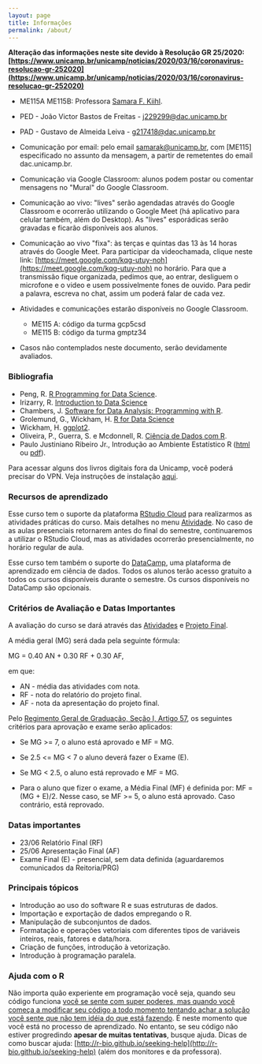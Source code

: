 ```yaml
---
layout: page
title: Informações
permalink: /about/
---
```


**Alteração das informações neste site devido à Resolução GR 25/2020: [https://www.unicamp.br/unicamp/noticias/2020/03/16/coronavirus-resolucao-gr-252020](https://www.unicamp.br/unicamp/noticias/2020/03/16/coronavirus-resolucao-gr-252020)**



* ME115A ME115B: Professora [Samara F. Kiihl](http://samarafk.github.io/).
* PED - João Victor Bastos de Freitas - j229299@dac.unicamp.br
* PAD - Gustavo de Almeida Leiva - g217418@dac.unicamp.br
* Comunicação por email: pelo email samarak@unicamp.br, com [ME115] especificado no assunto da mensagem, a partir de remetentes do email dac.unicamp.br. 
* Comunicação via Google Classroom: alunos podem postar ou comentar mensagens no "Mural" do Google Classroom.
* Comunicação ao vivo: "lives" serão agendadas através do Google Classroom e ocorrerão utilizando o Google Meet (há aplicativo para celular também, além do Desktop). As "lives" esporádicas serão gravadas e ficarão disponíveis aos alunos.
* Comunicação ao vivo "fixa": às terças e quintas das 13 às 14 horas através do Google Meet. Para participar da videochamada, clique neste link: [https://meet.google.com/kqg-utuy-noh](https://meet.google.com/kqg-utuy-noh) no horário. Para que a transmissão fique organizada, pedimos que, ao entrar, desliguem o microfone e o video e usem possivelmente fones de ouvido. Para pedir a palavra, escreva no chat, assim um poderá falar de cada vez.

* Atividades e comunicações estarão disponíveis no Google Classroom.
    * ME115 A: código da turma gcp5csd
    * ME115 B: código da turma gmptz34
* Casos não contemplados neste documento, serão devidamente avaliados.

### Bibliografia

* Peng, R. [R Programming for Data Science](https://leanpub.com/rprogramming).
* Irizarry, R. [Introduction to Data Science](https://leanpub.com/datasciencebook)
* Chambers, J. [Software for Data Analysis: Programming with R](https://link.springer.com/book/10.1007%2F978-0-387-75936-4).
* Grolemund, G., Wickham, H. [R for Data Science](http://r4ds.had.co.nz)
* Wickham, H. [ggplot2](https://link.springer.com/book/10.1007%2F978-0-387-98141-3).
* Oliveira, P., Guerra, S. e Mcdonnell, R. [Ciência de Dados com R](https://www.ibpad.com.br/o-que-fazemos/publicacoes/introducao-ciencia-de-dados-com-r#autores).
* Paulo Justiniano Ribeiro Jr., Introdução ao Ambiente Estatístico R ([html](http://www.leg.ufpr.br/~paulojus/embrapa/Rembrapa/) ou [pdf](http://leg.ufpr.br/~paulojus/embrapa/Rembrapa/Rembrapa.pdf)).

Para acessar alguns dos livros digitais fora da Unicamp, você poderá precisar do VPN. Veja instruções de instalação [aqui](http://www.ccuec.unicamp.br/ccuec/acesso_remoto_vpn).


### Recursos de aprendizado

Esse curso tem o suporte da plataforma [RStudio Cloud](https://rstudio.cloud/) para realizarmos as atividades práticas do curso. Mais detalhes no menu [Atividade](/atividades). No caso de as aulas presenciais retornarem antes do final do semestre, continuaremos a utilizar o RStudio Cloud, mas as atividades ocorrerão presencialmente, no horário regular de aula.

Esse curso tem também o suporte do [DataCamp](http://www.datacamp.com), uma plataforma de aprendizado em ciência de dados. Todos os alunos terão acesso gratuito a todos os cursos disponíveis durante o semestre. Os cursos disponíveis no DataCamp são opcionais.



### Critérios de Avaliação e Datas Importantes

A avaliação do curso se dará através das [Atividades](/atividades) e [Projeto Final](/atividades/Projeto/ProjetoFinal.html).

A média geral (MG) será dada pela seguinte fórmula:

 MG = 0.40 AN + 0.30 RF + 0.30 AF,
 
 em que:
 
 * AN - média das atividades com nota.
 * RF - nota do relatório do projeto final.
 * AF - nota da apresentação do projeto final.

Pelo [Regimento Geral de Graduação, Seção I, Artigo 57](https://www.dac.unicamp.br/portal/graduacao/regimento-geral), os seguintes critérios para aprovação e exame serão aplicados:

* Se MG >= 7, o aluno está aprovado e MF = MG.

* Se 2.5 <= MG < 7 o aluno deverá fazer o Exame (E).

* Se MG < 2.5, o aluno está reprovado e MF = MG.

* Para o aluno que fizer o exame, a Média Final (MF) é definida por:
MF = (MG + E)/2.  Nesse caso, se MF >= 5, o aluno está aprovado. Caso contrário, está reprovado.

### Datas importantes

* 23/06 Relatório Final (RF)
* 25/06 Apresentação Final (AF)
* Exame Final (E) - presencial, sem data definida (aguardaremos comunicados da Reitoria/PRG)


### Principais tópicos


* Introdução ao uso do software R e suas estruturas de dados.
* Importação e exportação de dados empregando o R.
* Manipulação de subconjuntos de dados.
* Formatação e operações vetoriais com diferentes tipos de variáveis inteiros, reais, fatores e data/hora.
* Criação de funções, introdução à vetorização.
* Introdução à programação paralela.



### Ajuda com o R

Não importa quão experiente em programação você seja, quando seu código funciona [você se sente com super poderes, mas quando você começa a modificar seu código a todo momento tentando achar a solução você sente que não tem idéia do que está fazendo](images/estados.png). É neste momento que você está no processo de aprendizado. No entanto, se seu código não estiver progredindo **apesar de muitas tentativas**, busque ajuda. Dicas de como buscar ajuda: [http://r-bio.github.io/seeking-help](http://r-bio.github.io/seeking-help) (além dos monitores e da professora).
